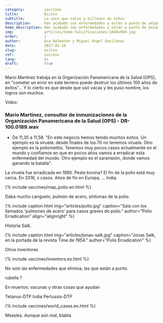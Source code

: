 ```yaml
---
category:         vaccines
title:            Éxitos
subtitle:         La vaca que salvó a millones de niños
description:      Han acabado con enfermedades y están a punto de aniquilar otras. Repasamos los logros de las vacunas y sus protagonistas
home_description: Han acabado con enfermedades y están a punto de aniquilar otras. Repasamos los logros de las vacunas y sus protagonistas
img:              articles/home-falsificaciones-1040x694.jpg
order:            1
author:           Eva Belmonte y Miguel Ángel Gavilanes
date:             2017-01-16
slug:             exitos
ref:              success
lang:             es
draft:            true
---
```



<div class="container page-content" markdown="1">
  <div class="page-content-container" markdown="1">

Mario Martínez trabaja en la Organización Panamericana de la Salud (OPS), en "cometer un error en este terreno puede destruir los últimos 100 años de éxitos"... Y lo cierto es que desde que usó vacas y les puso nombre, los logros son muchos. 

Vídeo: 

### Mario Martinez, consultor de inmunizaciones de la Organización Panamericana de la Salud (OPS) - DR-100.0189.wav

* De 11,35 a 11,58. "En este negocio hemos tenido muchos éxitos. Un ejemplo es la viruela: desde finales de los 70 no tenemos viruela. Otro ejemplo es la poliomelitis. Tenemos muy pocos casos actualmente en el mundo y confiamos en que en pocos años vamos a erradicar esta enfermedad del mundo. Otro ejemplo es el sarampión, donde vamos ganando la batalla".

La viruela fue erradicada en 1980. Peste bovina? El fin de la polio está muy cerca. En 2016, x casos. Años de fin en Europa, ... India. 

{% include vaccines/map_polio.en.html %}

Daba mucho canguelo, pulmón de acero, síntomas de la polio. 
 
{% include caption.html img="articles/polio.jpg" caption="Sala con los llamados 'pulmones de acero' para casos graves de polio." author="Polio Erradication" align="alignright" %}

Historia Salk. 

{% include caption.html img="articles/jonas-salk.jpg" caption="Jonas Salk, en la portada de la revista Time de 1954." author="Polio Erradication" %}

Otros inventores

{% include vaccines/inventors.es.html %}

No solo las enfermedades que elimina, las que están a punto. 

rubella ?

En muertos: vacunas y otras cosas que ayudan

Tetanus-DTP India
Pertussis-DTP

{% include vaccines/world_cases.en.html %}

Measles. Aunque aún mal, blabla

  </div>
</div>
